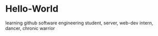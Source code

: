 # Hello-World
learning github
software engineering student, server, web-dev intern, dancer, chronic warrior

